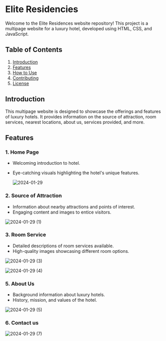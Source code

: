 # Elite Residencies

Welcome to the Elite Residences website repository! This project is a multipage website for a luxury hotel, developed using HTML, CSS, and JavaScript.

## Table of Contents

1. [Introduction](#introduction)
2. [Features](#features)
3. [How to Use](#how-to-use)
4. [Contributing](#contributing)
5. [License](#license)

## Introduction

This multipage website is designed to showcase the offerings and features of luxury hotels. It provides information on the source of attraction, room services, nearest locations, about us, services provided, and more.

## Features

### 1. Home Page

- Welcoming introduction to hotel.
- Eye-catching visuals highlighting the hotel's unique features.

  ![2024-01-29](https://github.com/Nexuscrafter/Elite-Residencies/assets/144047787/1508e507-3919-47a3-b202-9508030b1586)


### 2. Source of Attraction

- Information about nearby attractions and points of interest.
- Engaging content and images to entice visitors.

![2024-01-29 (1)](https://github.com/Nexuscrafter/Elite-Residencies/assets/144047787/9f47d36c-2273-45f5-ae02-1dab535ac25c)

### 3. Room Service

- Detailed descriptions of room services available.
- High-quality images showcasing different room options.

![2024-01-29 (3)](https://github.com/Nexuscrafter/Elite-Residencies/assets/144047787/73e4267f-23f7-418a-b944-40549bc44098)

![2024-01-29 (4)](https://github.com/Nexuscrafter/Elite-Residencies/assets/144047787/e8787b58-9a34-41d4-8d71-b6de695eb717)



### 5. About Us

- Background information about luxury hotels.
- History, mission, and values of the hotel.


![2024-01-29 (5)](https://github.com/Nexuscrafter/Elite-Residencies/assets/144047787/cd2d7de8-6e14-436d-960f-2fae40c16b90)


### 6. Contact us

![2024-01-29 (7)](https://github.com/Nexuscrafter/Elite-Residencies/assets/144047787/60f62f3f-fd9c-42ad-bca6-6afe7045ac14)


